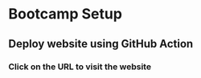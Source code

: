 # Bootcamp Setup

## Deploy website using GitHub Action

### Click on the URL to visit the website

<a herf="http://bootcamprooshanahmed.surge.sh" target="_blank"></a>
